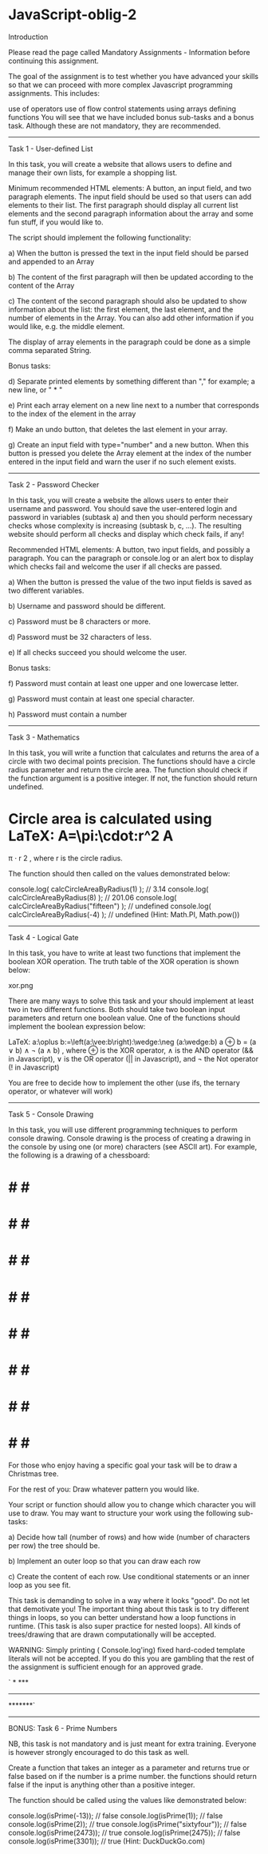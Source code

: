 # JavaScript-oblig-2

Introduction

Please read the page called Mandatory Assignments - Information before continuing this assignment.

The goal of the assignment is to test whether you have advanced your skills so that we can proceed with more complex Javascript programming assignments. This includes:

use of operators
use of flow control statements 
using arrays
defining functions 
You will see that we have included bonus sub-tasks and a bonus task. Although these are not mandatory, they are recommended.  

______________________________

 

Task 1 - User-defined List

In this task, you will create a website that allows users to define and manage their own lists, for example a shopping list. 

Minimum recommended HTML elements:  A button, an input field, and two paragraph elements. The input field should be used so that users can add elements to their list. The first paragraph should display all current list elements and the second paragraph information about the array and some fun stuff, if you would like to.  

The script should implement the following functionality:

a) When the button is pressed the text in the input field should be parsed and appended to an Array 

b) The content of the first paragraph will then be updated according to the content of the Array

c) The content of the second paragraph should also be updated to show information about the list: the first element, the last element, and the number of elements in the Array. You can also add other information if you would like, e.g. the middle element. 

The display of array elements in the paragraph could be done as a simple comma separated String.  

Bonus tasks:

d) Separate printed elements by something different than "," for example; a new line, or " * " 

e) Print each array element on a new line next to a number that corresponds to the index of the element in the array

f) Make an undo button, that deletes the last element in your array.

g) Create an input field with type="number" and a new button. When this button is pressed you delete the Array element at the index of the number entered in the input field and warn the user if no such element exists.


______________________________

 

Task 2 - Password Checker

In this task, you will create a website the allows users to enter their username and password. You should save the user-entered login and password in variables (subtask a) and then you should  perform necessary checks whose complexity is increasing (subtask b, c, ...). The resulting website should perform all checks and display which check fails, if any!

Recommended HTML elements: A button, two input fields, and possibly a paragraph. You can the paragraph or console.log or an alert box to display which checks fail and welcome the user if all checks are passed. 

a) When the button is pressed the value of the two input fields is saved as two different variables.

b) Username and password should be different.

c) Password must be 8 characters or more.

d) Password must be 32 characters of less.

e) If all checks succeed you should welcome the user. 

Bonus tasks:

f) Password must contain at least one  upper and one  lowercase letter.

g) Password must contain at least one special character.

h) Password must contain a number

______________________________

 

Task 3 - Mathematics

In this task, you will write a function that calculates and returns the area of a circle with two decimal points precision. The functions should have a circle radius parameter and return the circle area. The function should check if the function argument is a positive integer. If not,  the function should return undefined.

Circle area is calculated using LaTeX: A=\pi\:\cdot\:r^2
A
=
π
⋅
r
2
, where r is the circle radius. 

The function should then called on the values demonstrated below:

console.log( calcCircleAreaByRadius(1) ); // 3.14
console.log( calcCircleAreaByRadius(8) ); // 201.06
console.log( calcCircleAreaByRadius("fifteen") ); // undefined
console.log( calcCircleAreaByRadius(-4) ); // undefined
(Hint: Math.PI, Math.pow())

______________________________

 

Task 4 - Logical Gate

In this task, you have to write at least two functions that implement the boolean XOR operation. The truth table of the XOR operation is shown below:

xor.png

 

There are many ways to solve this task and your should implement at least two in two different functions. Both should take two boolean input parameters and return one boolean value. One of the functions should implement the boolean expression below:

LaTeX: a\:\oplus b\:=\left(a\:\vee\:b\right)\:\wedge\:\neg (a\:\wedge\:b)
a ⊕ b = (a ∨ b) ∧ ¬ (a ∧ b)
, where ⊕ is the XOR operator,
∧ is the AND operator (&& in Javascript),
∨ is the OR operator (|| in Javascript), and 
¬ the Not operator (! in Javascript)

You are free to decide how to implement the other (use ifs, the ternary operator, or whatever will work) 

______________________________

 

Task 5 - Console Drawing

In this task, you will use different programming techniques to perform console drawing. Console drawing is the process of creating a drawing in the console by using one (or more) characters (see ASCII art). For example, the following is a drawing of a chessboard:

 

#		#		#		#	
#		#		#		#
#		#		#		#	
#		#		#		#
#		#		#		#	
#		#		#		#
#		#		#		#	
#		#		#		#
 

For those who enjoy having a specific goal your task will be to draw a Christmas tree. 

For the rest of you: Draw whatever pattern you would like.

Your script or function should allow you to change which character you will use to draw. You may want to structure your work using the following sub-tasks:

a) Decide how tall (number of rows) and how wide (number of characters per row) the tree should be.

b) Implement an outer loop so that you can draw each row

c) Create the content of each row. Use conditional statements or an inner loop as you see fit.

This task is demanding to solve in a way where it looks "good". Do not let that demotivate you! The important thing about this task is to try different things in loops, so you can better understand how a loop functions in runtime. (This task is also super practice for nested loops). All kinds of trees/drawing that are drawn computationally will be accepted. 

WARNING: Simply printing ( Console.log'ing) fixed hard-coded template literals will not be accepted. If you do this you are gambling that the rest of the assignment  is sufficient enough for an approved grade.

`     * 
     *** 
   ***** 
 *******`


______________________________

 

BONUS: Task 6 - Prime Numbers

NB, this task is not mandatory and is just meant for extra training. Everyone is however strongly encouraged to do this task as well.

Create a function that takes an integer as a parameter and returns true or false based on if the number is a prime number. the functions should return false if the input is anything other than a positive integer.

The function should be called using the values like demonstrated below:

console.log(isPrime(-13)); // false
console.log(isPrime(1)); // false
console.log(isPrime(2)); // true
console.log(isPrime("sixtyfour")); // false
console.log(isPrime(2473)); // true
console.log(isPrime(2475)); // false
console.log(isPrime(3301)); // true
(Hint: DuckDuckGo.com)
